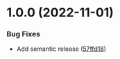 # 1.0.0 (2022-11-01)


### Bug Fixes

* Add semantic release ([57ffd18](https://github.com/Sahcoplc/document-users-api/commit/57ffd18b26bb2ec985e59bc8048b7c5f0230cefc))
